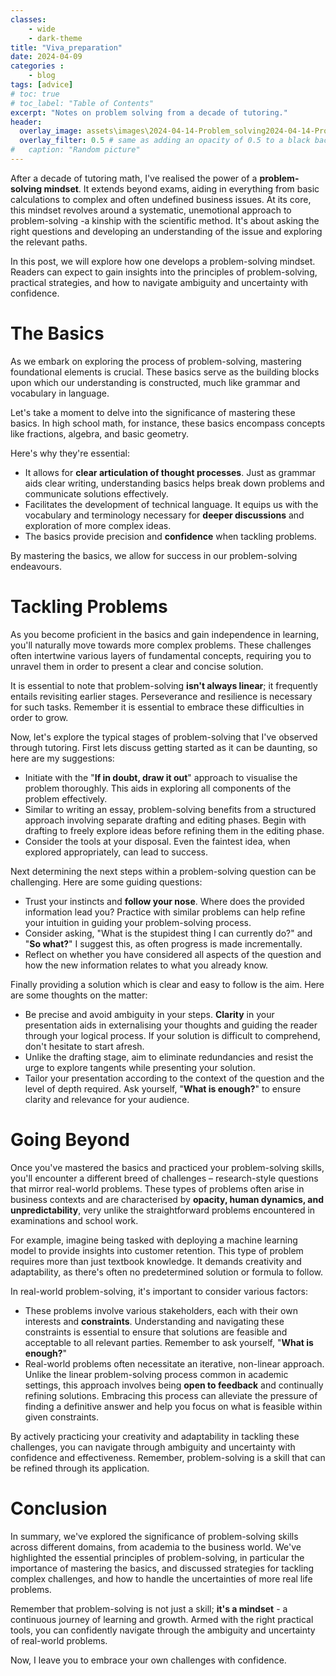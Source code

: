 ```yaml
---
classes: 
    - wide
    - dark-theme
title: "Viva_preparation"
date: 2024-04-09
categories :
    - blog
tags: [advice]
# toc: true
# toc_label: "Table of Contents"
excerpt: "Notes on problem solving from a decade of tutoring."
header:
  overlay_image: assets\images\2024-04-14-Problem_solving2024-04-14-Problem_solving\Designer (3).jpeg
  overlay_filter: 0.5 # same as adding an opacity of 0.5 to a black background
#   caption: "Random picture"
---
```


After a decade of tutoring math, I've realised the power of a **problem-solving mindset**. It extends beyond exams, aiding in everything from basic calculations to complex and often undefined business issues. At its core, this mindset revolves around a systematic, unemotional approach to problem-solving -a kinship with the scientific method. It's about asking the right questions and developing an understanding of the issue and exploring the relevant paths.

In this post, we will explore how one develops a problem-solving mindset. Readers can expect to gain insights into the principles of problem-solving, practical strategies, and how to navigate ambiguity and uncertainty with confidence. 

# The Basics

As we embark on exploring the process of problem-solving, mastering foundational elements is crucial. These basics serve as the building blocks upon which our understanding is constructed, much like grammar and vocabulary in language.

Let's take a moment to delve into the significance of mastering these basics. In high school math, for instance, these basics encompass concepts like fractions, algebra, and basic geometry.

Here's why they're essential:

- It allows for **clear articulation of thought processes**. Just as grammar aids clear writing, understanding basics helps break down problems and communicate solutions effectively.
- Facilitates the development of technical language. It equips us with the vocabulary and terminology necessary for **deeper discussions** and exploration of more complex ideas.
- The basics provide precision and **confidence** when tackling problems.

By mastering the basics, we allow for success in our problem-solving endeavours.

# Tackling Problems

As you become proficient in the basics and gain independence in learning, you'll naturally move towards more complex problems. These challenges often intertwine various layers of fundamental concepts,  requiring you to unravel them in order to present a clear and concise solution.

It is essential to note that problem-solving **isn't always linear**; it frequently entails revisiting earlier stages. Perseverance and resilience is necessary for such tasks. Remember it is essential to embrace these difficulties in order to grow.

Now, let's explore the typical stages of problem-solving that I've observed through tutoring. First lets discuss getting started as it can be daunting, so here are my suggestions:

- Initiate with the "**If in doubt, draw it out**" approach to visualise the problem thoroughly. This aids in exploring all components of the problem effectively.
- Similar to writing an essay, problem-solving benefits from a structured approach involving separate drafting and editing phases. Begin with drafting to freely explore ideas before refining them in the editing phase.
- Consider the tools at your disposal. Even the faintest idea, when explored appropriately, can lead to success.

Next determining the next steps within a problem-solving question can be challenging. Here are some guiding questions:

- Trust your instincts and **follow your nose**. Where does the provided information lead you? Practice with similar problems can help refine your intuition in guiding your problem-solving process.
- Consider asking, "What is the stupidest thing I can currently do?" and "**So what?**" I suggest this, as often progress is  made incrementally.
- Reflect on whether you have considered all aspects of the question and how the new information relates to what you already know.

Finally providing a solution which is clear and easy to follow is the aim. Here are some thoughts on the matter:

- Be precise and avoid ambiguity in your steps. **Clarity** in your presentation aids in externalising your thoughts and guiding the reader through your logical process. If your solution is difficult to comprehend, don't hesitate to start afresh.
- Unlike the drafting stage, aim to eliminate redundancies and resist the urge to explore tangents while presenting your solution.
- Tailor your presentation according to the context of the question and the level of depth required. Ask yourself, "**What is enough?**" to ensure clarity and relevance for your audience.

# Going Beyond

Once you've mastered the basics and practiced your problem-solving skills, you'll encounter a different breed of challenges – research-style questions that mirror real-world problems. These types of problems often arise in business contexts and are characterised by **opacity, human dynamics, and unpredictability**, very unlike the straightforward problems encountered in examinations and school work.

For example, imagine being tasked with deploying a machine learning model to provide insights into customer retention. This type of problem requires more than just textbook knowledge. It demands creativity and adaptability, as there's often no predetermined solution or formula to follow.

In real-world problem-solving, it's important to consider various factors:

- These problems involve various stakeholders, each with their own interests and **constraints**. Understanding and navigating these constraints is essential to ensure that solutions are feasible and acceptable to all relevant parties. Remember to ask yourself, "**What is enough?**"
- Real-world problems often necessitate an iterative, non-linear approach. Unlike the linear problem-solving process common in academic settings, this approach involves being **open to feedback** and continually refining solutions. Embracing this process can alleviate the pressure of finding a definitive answer and help you focus on what is feasible within given constraints.

By actively practicing your creativity and adaptability in tackling these challenges, you can navigate through ambiguity and uncertainty with confidence and effectiveness. Remember, problem-solving is a skill that can be refined through its application.

# Conclusion

In summary, we've explored the significance of problem-solving skills across different domains, from academia to the business world. We've highlighted the essential principles of problem-solving, in particular the importance of mastering the basics, and discussed strategies for tackling complex challenges, and how to handle the uncertainties of more real life problems.

Remember that problem-solving is not just a skill; **it's a mindset** - a continuous journey of learning and growth. Armed with the right practical tools, you can confidently navigate through the ambiguity and uncertainty of real-world problems.

Now, I leave you to embrace your own challenges with confidence.